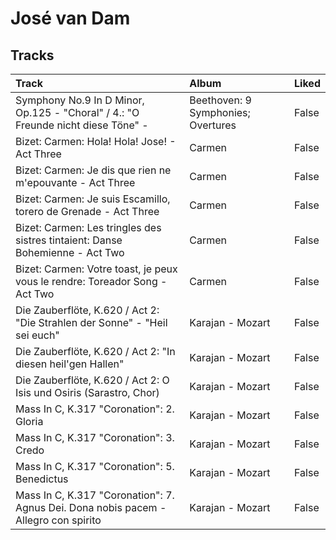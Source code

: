 # José van Dam

## Tracks

| Track                                                                               | Album                              | Liked   |
|:------------------------------------------------------------------------------------|:-----------------------------------|:--------|
| Symphony No.9 In D Minor, Op.125 - "Choral" / 4.: "O Freunde nicht diese Töne" -    | Beethoven: 9 Symphonies; Overtures | False   |
| Bizet: Carmen: Hola! Hola! Jose! - Act Three                                        | Carmen                             | False   |
| Bizet: Carmen: Je dis que rien ne m'epouvante - Act Three                           | Carmen                             | False   |
| Bizet: Carmen: Je suis Escamillo, torero de Grenade - Act Three                     | Carmen                             | False   |
| Bizet: Carmen: Les tringles des sistres tintaient: Danse Bohemienne - Act Two       | Carmen                             | False   |
| Bizet: Carmen: Votre toast, je peux vous le rendre: Toreador Song - Act Two         | Carmen                             | False   |
| Die Zauberflöte, K.620 / Act 2: "Die Strahlen der Sonne" - "Heil sei euch"          | Karajan - Mozart                   | False   |
| Die Zauberflöte, K.620 / Act 2: "In diesen heil'gen Hallen"                         | Karajan - Mozart                   | False   |
| Die Zauberflöte, K.620 / Act 2: O Isis und Osiris (Sarastro, Chor)                  | Karajan - Mozart                   | False   |
| Mass In C, K.317 "Coronation": 2. Gloria                                            | Karajan - Mozart                   | False   |
| Mass In C, K.317 "Coronation": 3. Credo                                             | Karajan - Mozart                   | False   |
| Mass In C, K.317 "Coronation": 5. Benedictus                                        | Karajan - Mozart                   | False   |
| Mass In C, K.317 "Coronation": 7. Agnus Dei. Dona nobis pacem - Allegro con spirito | Karajan - Mozart                   | False   |